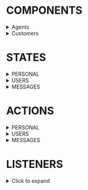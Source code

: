 # COMPONENTS
<details>
<summary>Agents</summary>

			Service Panel:{
				Chat: { InfoBar,
						Messages: {
							Message
							},
						Input:{
							SuggestionPopUp,s
							Voice: {
								Record,
								VAD
							},
							Video: {
								Record,
								VAD
							},
							Image: {
								Camera,
								OtherInput
							},
							CallAgent: {
								Voice,
								Video
							}
						}
					}
				ButtonPanel: {
					Agent/BotButton
				}
				UserList: {
					NameDisplay,
					Channel Icon (Social Media),
					CallWaiting/AwaitingAgentReply/AwaitingCustomerReply/Finished Icon
					}
			}
</details>

<details>
<summary>Customers</summary>

			Chat: { InfoBar,
					Messages: {
						Message
						},
					Input:{
						SuggestionPopUp,
						Voice: {
							Record,
							VAD
						},
						Video: {
							Record,
							VAD
						},
						Image: {
							Camera,
							OtherInput
						},
						CallAgent: {
							Voice,
							Video
						}
					}
				}

</details>

# STATES

<details>
<summary>PERSONAL</summary>

			{
				name : '', 
				socket : {},
				id : '', 
				chatId : '' //agent use mostly
			}

</details>


<details>
<summary>USERS</summary>

			{
				users: [] // array of objects containing user details
				bot_users : [],  // id only
				agent_users : [],  // id only
			}

</details>

<details>
<summary>MESSAGES</summary>
			{
				message: '' //for on key sending
				messages: [] array of message objects
			}
</details>

# ACTIONS

<details>
<summary> PERSONAL</summary>

			-set name
			-set socket
			-set id
			-set chatid
</details>


<details>
<summary> USERS</summary>

			-set bot users
			-set agent users
			-add user
			-remove user
</details>


<details>
<summary> MESSAGES</summary>

			-set message
			-add message
			-load messages
			
</details>

# LISTENERS
<details>

<summary>Click to expand </summary>

			//DISPLAY NEW MESSAGE FROM OTHER USER
			socket.on('addMessageResponse', (content) => {

			//UPDATE USER LIST FOR AGENT
			socket.on('addUserResponse', ({user, name}) => {

			//JOIN ROOM NOTIFICATION
			socket.on('joinResponse', ({id, name}) => {
			//LOAD OLD MESSAGES ON ROOM JOIN
			socket.on('getMessagesByRoomIdResponse', ({content}) => {

			//FILTER MESSAGES BY TYPE
			content.filter(x => x.isImage != undefined).forEach((message) => {


			//LOAD USER LISTS ON SERVICE PANEL LOAD
			socket.on('getAgentUsersResponse', ({ users }) => {

			socket.on('getBotUsersResponse', ({ users }) => {


			//GET AUDIO DATA FROM ID
			socket.on('addAudioResponse', (audioPayload) => {


			//PUT AUDIO DATA INTO MESSAGE DISPLAY
			socket.on('getAudioResponse', ({ data }) => {

</details>